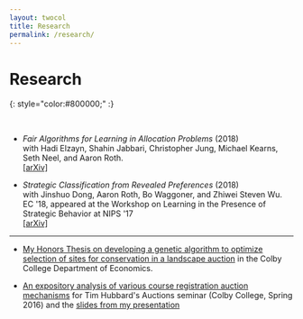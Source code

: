 ```yaml
---
layout: twocol
title: Research
permalink: /research/
---
```


# Research
{: style="color:#800000;" :}

<br>


- *Fair Algorithms for Learning in Allocation Problems* (2018)  
with Hadi Elzayn, Shahin Jabbari, Christopher Jung, Michael Kearns, Seth Neel, and Aaron Roth.  
[[arXiv]](https://arxiv.org/abs/1808.10549) 

- *Strategic Classification from Revealed Preferences* (2018)  
with Jinshuo Dong, Aaron Roth, Bo Waggoner, and Zhiwei Steven Wu.  
EC '18, appeared at the Workshop on Learning in the Presence of Strategic Behavior at NIPS '17  
[[arXiv]](https://arxiv.org/abs/1710.07887) 


----
- [My Honors Thesis on developing a genetic algorithm to optimize selection of sites for conservation in a landscape auction](http://zachschutzman.com/assets/papers_and_presentations/landscape_auctions_thesis.pdf) in the Colby College Department of Economics.

- [An expository analysis of various course registration auction mechanisms](http://zachschutzman.com/assets/papers_and_presentations/course_registration_auctions.pdf) for Tim Hubbard's Auctions seminar (Colby College, Spring 2016) and the [slides from my presentation](http://zachschutzman.com/assets/papers_and_presentations/course_reg_auctions_pres.pptx)





